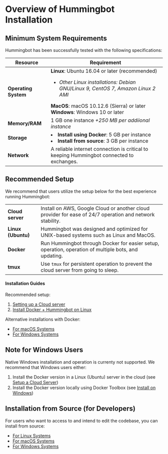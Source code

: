 # Overview of Hummingbot Installation

## Minimum System Requirements

Hummingbot has been successfully tested with the following specifications:

Resource | Requirement
---|---
**Operating System** | **Linux**: Ubuntu 16.04 or later (recommended)<ul><li>*Other Linux installations: Debian GNU/Linux 9, CentOS 7, Amazon Linux 2 AMI*</ul>**MacOS**: macOS 10.12.6 (Sierra) or later<br/>**Windows**: Windows 10 or later
**Memory/RAM** | 1 GB one instance *+250 MB per addiional instance*
**Storage** | <li>**Install using Docker**: 5 GB per instance<li>**Install from source**: 3 GB per instance
**Network** | A reliable internet connection is critical to keeping Hummingbot connected to exchanges.

## Recommended Setup

We recommend that users utilize the setup below for the best experience running Hummingbot:

| | |
|---|---|
| **Cloud server** | Install on AWS, Google Cloud or another cloud provider for ease of 24/7 operation and network stability. |
| **Linux (Ubuntu)** | Hummingbot was designed and optimized for UNIX-based systems such as Linux and MacOS. |
| **Docker** | Run Hummingbot through Docker for easier setup, operation, operation of multiple bots, and updating. |
| **tmux** | Use `tmux` for persistent operation to prevent the cloud server from going to sleep. |


#### Installation Guides

Recommended setup:

1. [Setting up a Cloud server](/installation/cloud)
2. [Install Docker + Hummingbot on Linux](/installation/via-docker/linux)

Alternative installations with Docker:

* [For macOS Systems](/installation/via-docker/macOS)
* [For Windows Systems](/installation/via-docker/windows)

## Note for Windows Users

Native Windows installation and operation is currenty not supported.  We recommend that Windows users either:

1. Install the Docker version in a Linux (Ubuntu) server in the cloud (see [Setup a Cloud Server](/installation/cloud/))
2. Install the Docker version locally using Docker Toolbox (see [Install on Windows](/installation/via-docker/windows/))

## Installation from Source (for Developers)

For users who want to access to and intend to edit the codebase, you can install from source:

* [For Linux Systems](/installation/from-source/linux)
* [For macOS Systems](/installation/from-source/macOS)
* [For Windows Systems](/installation/from-source/windows)
